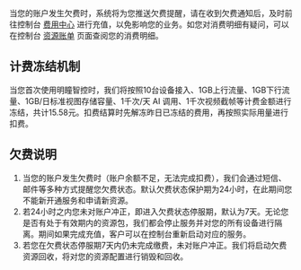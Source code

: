 当您的账户发生欠费时，系统将为您推送欠费提醒，请在收到欠费通知后，及时前往控制台 [费用中心](https://console.cloud.tencent.com/expense/overview) 进行充值，以免影响您的业务。如您对消费明细有疑问，可以在控制台 [资源账单](https://console.cloud.tencent.com/expense/bill/overview) 页面查阅您的消费明细。

## 计费冻结机制
当您首次使用明瞳智控时，我们将按照10台设备接入、1GB上行流量、1GB下行流量、1GB/日标准视图存储容量、1千次/天 AI 调用、1千次视频截帧等计费金额进行冻结，共计15.58元。扣费结算时先解冻昨日已冻结的费用，再按照实际用量进行扣费。

## 欠费说明
1. 当您的账户发生欠费时（账户余额不足，无法完成扣费），我们会通过短信、邮件等多种方式提醒您欠费状态。默认欠费状态保护期为24小时，在此期间您不能新开通服务和申请新资源。
2. 若24小时之内您未对账户冲正，即进入欠费状态停服期，默认为7天。无论您是否有处于有效期内的资源包，我们都会停止服务并对您的所有设备进行隔离。期间如果完成充值，客户可以在控制台重新启动对应的服务。
3. 若您在欠费状态停服期7天内仍未完成缴费，未对账户冲正。我们将启动欠费资源回收，将对您的资源配置进行销毁和回收。
